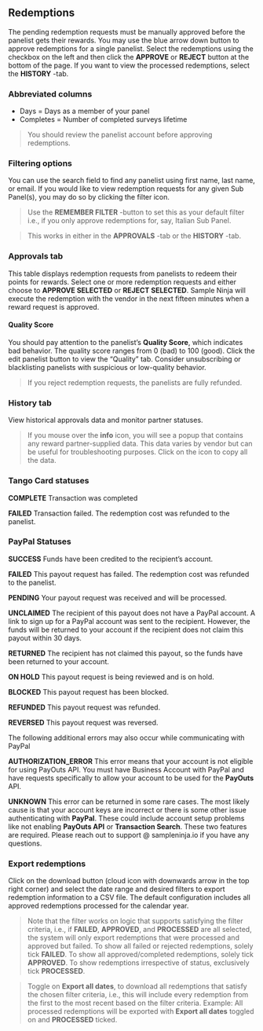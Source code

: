 ## Redemptions

The pending redemption requests must be manually approved before the panelist gets their rewards. You may use the blue arrow down button to approve redemptions for a single panelist. Select the redemptions using the checkbox on the left and then click the **APPROVE** or **REJECT** button at the bottom of the page. If you want to view the processed redemptions, select the **HISTORY** -tab.

### Abbreviated columns
- Days = Days as a member of your panel
- Completes = Number of completed surveys lifetime

> You should review the panelist account before approving redemptions.

### Filtering options
You can use the search field to find any panelist using first name, last name, or email. If you would like to view redemption requests for any given Sub Panel(s), you may do so by clicking the filter icon.

> Use the **REMEMBER FILTER** -button to set this as your default filter i.e., if you only approve redemptions for, say, Italian Sub Panel.

> This works in either in the **APPROVALS** -tab or the **HISTORY** -tab.

### Approvals tab

This table displays redemption requests from panelists to redeem their points for rewards. Select one or more redemption requests and either choose to **APPROVE SELECTED** or **REJECT SELECTED**. Sample Ninja will execute the redemption with the vendor in the next fifteen minutes when a reward request is approved.

#### Quality Score
You should pay attention to the panelist’s **Quality Score**, which indicates bad behavior. The quality score ranges from 0 (bad) to 100 (good). Click the edit panelist button to view the “Quality” tab. Consider unsubscribing or blacklisting panelists with suspicious or low-quality behavior. 

> If you reject redemption requests, the panelists are fully refunded.

### History tab

View historical approvals data and monitor partner statuses. 

> If you mouse over the **info** icon, you will see a popup that contains any reward partner-supplied data. This data varies by vendor but can be useful for troubleshooting purposes. Click on the icon to copy all the data.

### Tango Card statuses

**COMPLETE** Transaction was completed

**FAILED** Transaction failed. The redemption cost was refunded to the panelist.

### PayPal Statuses

**SUCCESS** Funds have been credited to the recipient’s account.

**FAILED** This payout request has failed. The redemption cost was refunded to the panelist.

**PENDING** Your payout request was received and will be processed.

**UNCLAIMED** The recipient of this payout does not have a PayPal account. A link to sign up for a PayPal account was sent to the recipient. However, the funds will be returned to your account if the recipient does not claim this payout within 30 days.

**RETURNED** The recipient has not claimed this payout, so the funds have been returned to your account.

**ON HOLD** This payout request is being reviewed and is on hold.

**BLOCKED** This payout request has been blocked.

**REFUNDED** This payout request was refunded.

**REVERSED** This payout request was reversed.

The following additional errors may also occur while communicating with PayPal

**AUTHORIZATION_ERROR** This error means that your account is not eligible for using PayOuts API. You must have Business Account with PayPal and have requests specifically to allow your account to be used for the **PayOuts** API.

**UNKNOWN** This error can be returned in some rare cases. The most likely cause is that your account keys are incorrect or there is some other issue authenticating with **PayPal**. These could include account setup problems like not enabling **PayOuts API** or **Transaction Search**. These two features are required. Please reach out to support @ sampleninja.io if you have any questions.

### Export redemptions
Click on the download button (cloud icon with downwards arrow in the top right corner) and select the date range and desired filters to export redemption information to a CSV file. The default configuration includes all approved redemptions processed for the calendar year.

> Note that the filter works on logic that supports satisfying the filter criteria, i.e., if **FAILED**, **APPROVED**, and **PROCESSED** are all selected, the system will only export redemptions that were processed and approved but failed. To show all failed or rejected redemptions, solely tick **FAILED**. To show all approved/completed redemptions, solely tick **APPROVED**. To show redemptions irrespective of status, exclusively tick **PROCESSED**.

> Toggle on **Export all dates**, to download all redemptions that satisfy the chosen filter criteria, i.e., this will include every redemption from the first to the most recent based on the filter criteria. Example: All processed redemptions will be exported with **Export all dates** toggled on and **PROCESSED** ticked.






